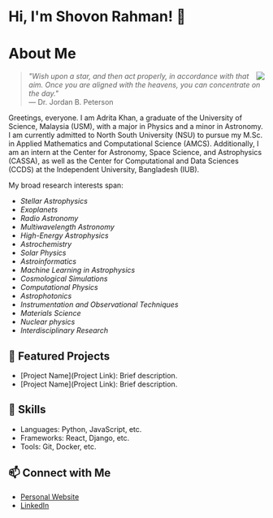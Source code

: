 # Hi, I'm Shovon Rahman! 👋
# About Me

<p>
  <img align="right" src="[(https://www.google.com/url?sa=i&url=https%3A%2F%2Fcms.cern%2Fnews%2Fits-never-too-late-photons-cms&psig=AOvVaw36yqys45uMQbxaRDTjojW8&ust=1735902103421000&source=images&cd=vfe&opi=89978449&ved=0CBQQjRxqFwoTCJj-xrrx1ooDFQAAAAAdAAAAABAE"] />
</p>

> *"Wish upon a star, and then act properly, in accordance with that aim. Once you are aligned with the heavens, you can concentrate on the day."*  
> — Dr. Jordan B. Peterson

Greetings, everyone. I am Adrita Khan, a graduate of the University of Science, Malaysia (USM), with a major in Physics and a minor in Astronomy. I am currently admitted to North South University (NSU) to pursue my M.Sc. in Applied Mathematics and Computational Science (AMCS). Additionally, I am an intern at the Center for Astronomy, Space Science, and Astrophysics (CASSA), as well as the Center for Computational and Data Sciences (CCDS) at the Independent University, Bangladesh (IUB).

My broad research interests span:

- *Stellar Astrophysics*
- *Exoplanets*
- *Radio Astronomy*
- *Multiwavelength Astronomy*
- *High-Energy Astrophysics*
- *Astrochemistry*
- *Solar Physics*
- *Astroinformatics*
- *Machine Learning in Astrophysics*
- *Cosmological Simulations*
- *Computational Physics*
- *Astrophotonics*
- *Instrumentation and Observational Techniques*
- *Materials Science*
- *Nuclear physics*
- *Interdisciplinary Research*


## 🌟 Featured Projects
- [Project Name](Project Link): Brief description.
- [Project Name](Project Link): Brief description.

## 💼 Skills
- Languages: Python, JavaScript, etc.
- Frameworks: React, Django, etc.
- Tools: Git, Docker, etc.

## 📫 Connect with Me
- [Personal Website](https://yourwebsite.com)
- [LinkedIn](https://linkedin.com/in/yourprofile)
